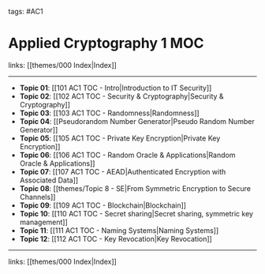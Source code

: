 tags: #AC1 

# Applied Cryptography 1 MOC

links:  [[themes/000 Index|Index]]

---

- **Topic 01**: [[101 AC1 TOC - Intro|Introduction to IT Security]]
- **Topic 02**: [[102 AC1 TOC - Security & Cryptography|Security & Cryptography]]
- **Topic 03**: [[103 AC1 TOC - Randomness|Randomness]]
- **Topic 04**: [[Pseudorandom Number Generator|Pseudo Random Number Generator]]
- **Topic 05**: [[105 AC1 TOC - Private Key Encryption|Private Key Encryption]]
- **Topic 06**: [[106 AC1 TOC - Random Oracle & Applications|Random Oracle & Applications]]
- **Topic 07**: [[107 AC1 TOC - AEAD|Authenticated Encryption with Associated Data]]
- **Topic 08**: [[themes/Topic 8 - SE|From Symmetric Encryption to Secure Channels]]
- **Topic 09**: [[109 AC1 TOC - Blockchain|Blockchain]]
- **Topic 10**: [[110 AC1 TOC - Secret sharing|Secret sharing, symmetric key management]]
- **Topic 11**: [[111 AC1 TOC - Naming Systems|Naming Systems]]
- **Topic 12**: [[112 AC1 TOC - Key Revocation|Key Revocation]]

---
links: [[themes/000 Index|Index]]